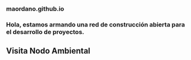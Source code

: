 ### maordano.github.io

<h3>Hola, estamos armando una red de construcción abierta para el desarrollo de proyectos.</h3>

<h2>Visita <a ref ="https://nodoambiental.org">Nodo Ambiental</a></h2> 

